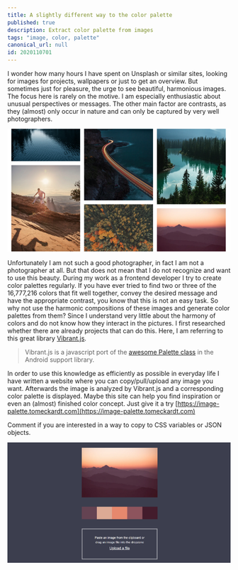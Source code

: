 ```yaml
---
title: A slightly different way to the color palette
published: true
description: Extract color palette from images
tags: "image, color, palette"
canonical_url: null
id: 2020110701
---
```


I wonder how many hours I have spent on Unsplash or similar sites, looking for images for projects, wallpapers or just to get an overview. But sometimes just for pleasure, the urge to see beautiful, harmonious images. The focus here is rarely on the motive. I am especially enthusiastic about unusual perspectives or messages. The other main factor are contrasts, as they (almost) only occur in nature and can only be captured by very well photographers.

![Unsplash Screenshot](assets/unsplash.jpeg)

Unfortunately I am not such a good photographer, in fact I am not a photographer at all. But that does not mean that I do not recognize and want to use this beauty.
During my work as a frontend developer I try to create color palettes regularly. If you have ever tried to find two or three of the 16,777,216 colors that fit well together, convey the desired message and have the appropriate contrast, you know that this is not an easy task.
So why not use the harmonic compositions of these images and generate color palettes from them? Since I understand very little about the harmony of colors and do not know how they interact in the pictures. I first researched whether there are already projects that can do this. Here, I am referring to this great library [Vibrant.js](https://jariz.github.io/vibrant.js/).

> Vibrant.js is a javascript port of the [awesome Palette class](https://developer.android.com/reference/android/support/v7/graphics/Palette.html) in the Android support library.

In order to use this knowledge as efficiently as possible in everyday life I have written a website where you can copy/pull/upload any image you want. Afterwards the image is analyzed by Vibrant.js and a corresponding color palette is displayed.
Maybe this site can help you find inspiration or even an (almost) finished color concept. Just give it a try [https://image-palette.tomeckardt.com](https://image-palette.tomeckardt.com)

Comment if you are interested in a way to copy to CSS variables or JSON objects.

![Unsplash Screenshot](assets/imagepalette.jpeg)
